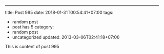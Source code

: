 ---
title: Post 995
date: 2018-01-31T00:54:41+07:00
tags:
  - random post
  - post has 5
category:
  - random post
  - uncategorized
updated: 2013-03-06T02:41:18+07:00

This is content of post 995